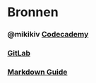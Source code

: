 # Bronnen



### @mikikiv [Codecademy](https://www.codecademy.com/resources/docs/markdown)

### [GitLab](https://docs.gitlab.com/ee/user/markdown.html)

### [Markdown Guide](https://docs.gitlab.com/ee/user/markdown.html)
